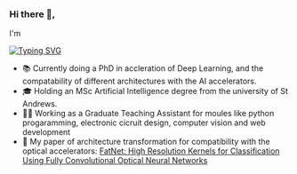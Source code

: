 ### Hi there 👋, 
I'm 

<a href="https://git.io/typing-svg"><img src="https://readme-typing-svg.demolab.com?font=DejaVu+Sans+Mono&size=32&duration=2000&pause=1000&color=24F700&background=131313&vCenter=true&multiline=true&width=800&height=150&lines=Riad+Ibadulla;Doctoral+Researcher+in+Deep+Learning+;Python+%7C+PyTorch+%7C+Tensorflow+%7C+DJango+%7C++Java+%7C+Spring" alt="Typing SVG" /></a>

* 📚 Currently doing a PhD in accleration of Deep Learning, and the compatability of different architectures with the AI accelerators.
* 🎓 Holding an MSc Artificial Intelligence degree from the university of St Andrews.
* 👨‍🏫 Working as a Graduate Teaching Assistant for moules like python progaramming, electronic cicruit design, computer vision and web development
* 📝 My paper of architecture transformation for compatibility with the optical accelerators: <a href="https://arxiv.org/abs/2210.16914">FatNet: High Resolution Kernels for Classification Using Fully Convolutional Optical Neural Networks</a>
